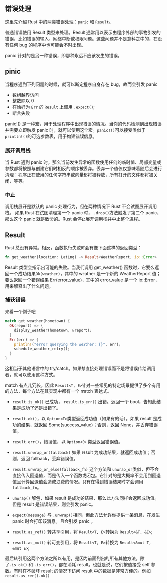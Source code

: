 ## 错误处理

这里先介绍 Rust 中的两类错误处理：`panic` 和 `Result`。

普通错误使用 Result 类型来处理。Result 通常用以表示由程序外部的事物引发的错误，比如错误的输入、网络中断或权限问题。这些问题并不是意料之中的，在没有任何 bug 的程序中也可能会不时出现。

panic 针对的是另一种错误，即那种永远不应该发生的错误。

## pinic

当程序遇到下列问题的时候，就可以断定程序自身存在 bug，故而会引发 panic

- 数组越界访问
- 整数除以 0
- 在恰好为 `Err` 的 `Result` 上调用 `.expect()`;
- 断言失败

panic!() 是一种宏，用于处理程序中出现错误的情况。当你的代码检测到出现错误并需要立即触发 panic 时，就可以使用这个宏。`panic!()`可以接受类似于 `println!()`的可选参数表，用于构建错误信息。

### 展开调用栈

当 Rust 遇到 panic 时，那么当前发生异常的函数使用任何的临时值、局部变量或参数都将按照与创建它们时相反的顺序被丢弃。丢弃一个值仅仅意味着随后会进行清理：程序正在使用的任何字符串或向量都将被释放，所有打开的文件都将被关闭，等等。

### 中止

调用栈展开是默认的 panic 处理行为，但在两种情况下 Rust 不会试图展开调用栈。
如果 Rust 在试图清理第一个 panic 时， `.drop()`方法触发了第二个 panic，那么这个 panic 就是致命的。Rust 会停止展开调用栈并中止整个进程。

## Result

Rust 总没有异常。相反，函数执行失败时会有像下面这样的返回类型：

```rust
fn get_weather(location: LatLng) -> Result<WeatherReport, io::Error>
```

Result 类型会指示出可能的失败。当我们调用 get_weather() 函数时，它要么返回一个成功结果`Ok(weather)`，其中的 weather 是一个新的 WeatherReport 值；要么返回一个错误结果 Err(error_value)，其中的 error_value 是一个 io::Error，用来解释出了什么问题。

### 捕获错误

来看一个例子吧

```rust
match get_weather(hometown) {
  Ok(report) => {
    display_weather(hometown, &report);
  }
  Err(err) => {
    println!("error querying the weather: {}", err);
    schedule_weather_retry();
  }
}
```

这相当于其他语言中的 try/catch。如果想直接处理错误而不是将错误传给调用者，就可以使用这种方式。

match 有点儿冗长，因此 `Result<T, E>`针对一些常见的特定场景提供了多个有用的方法，每个方法在其实现中都有一个 match 表达式。

- `result.is_ok()` 已成功， `result.is_err()` 出错。返回一个 bool，告知此结果是成功了还是出错了。

- `result.ok()`，以 `Option<T>`类型返回成功值（如果有的话）。如果 result 是成功的结果，就返回 Some(success_value)；否则，返回 None，并丢弃错误值。

- `result.err()`，错误值，以 `Option<E>` 类型返回错误值。

- `result.unwrap_or(fallback)` 如果 result 为成功结果，就返回成功值；否则，返回 fallback，丢弃错误值。

- `result.unwrap_or_else(fallback_fn)` 这个方法和 `unwrap_or`类似，但不会直接传入回退值，而是传入一个函数或闭包。它针对的是大概率不会用到回退值且计算回退值会造成浪费的情况。只有在得到错误结果时才会调用 `fallback_fn`。
- `unwrap()` 解包，如果 result 是成功的结果，那么此方法同样会返回成功值。但是 result 是错误结果，则会引发 panic。
- `expect(message)` 与 `.unwrap()`相同，但此方法允许你提供一条消息，在发生 panic 时会打印该消息。且会引发 panic 。
- `result.as_ref()` 转共享引用，将 `Result<T, E>`转换为 `Result<&T, &E>`;
- `result.as_mut()` 转可变引用，将 `Result<T, E>`转换为 `Result<&mut T, &mut E>`;

最后转引用这两个方法之所以有用，是因为前面列出的所有其他方法，除了`.is_ok()` 和 `.is_err()`，都在消耗 result。也就是说，它们按值接受 self 参数。有时在不破坏 result 的情况下访问 result 中的数据是非常方便的。例如 `result.as_rer().ok()`
